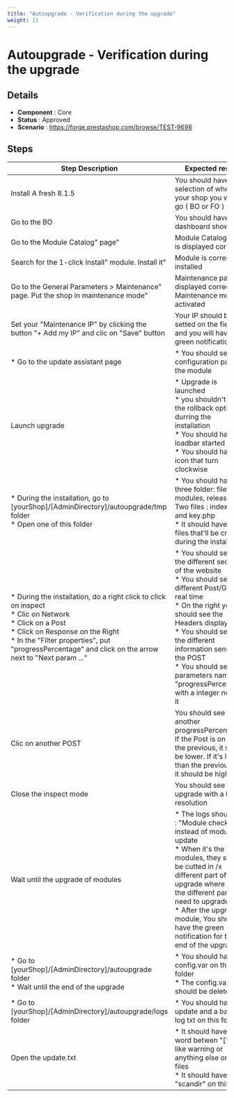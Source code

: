 ```yaml
---
title: "Autoupgrade - Verification during the upgrade"
weight: 11
---
```


# Autoupgrade - Verification during the upgrade
## Details
* **Component** : Core
* **Status** : Approved
* **Scenario** : https://forge.prestashop.com/browse/TEST-9698

## Steps
| Step Description | Expected result |
| ----- | ----- |
| Install A fresh 8.1.5 | You should have the selection of where in your shop you want to go ( BO or FO ) |
| Go to the BO | You should have your dashboard showed |
| Go to the Module Catalog" page" | Module Catalog page is displayed correctly |
| Search for the 1-click Install" module. Install it" | Module is correctly installed |
| Go to the General Parameters > Maintenance" page. Put the shop in maintenance mode" | Maintenance page is displayed correctly. Maintenance mode is activated |
| Set your "Maintenance IP" by clicking the button "+ Add my IP" and clic on "Save" button | Your IP should be setted on the field and you will have the green notification |
| * Go to the update assistant page | * You should see the configuration page of the module |
| Launch upgrade | * Upgrade is launched<br> * you shouldn't have the rollback option durring the installation<br> * You should have a loadbar started <br> * You should have an icon that turn clockwise |
| * During the installation, go to [yourShop]/[AdminDirectory]/autoupgrade/tmp folder<br> * Open one of this folder | * You should have three folder: files, modules, release and Two files : index.php and key.php<br> * It should have some files that'll be created during the installation |
| * During the installation, do a right click to click on inspect<br> * Clic on Network <br> * Click on a Post<br> * Click on Response on the Right <br> * In the "Filter properties", put "progressPercentage" and click on the arrow next to "Next param ..." | * You should see all the different section of the website<br> * You should see the different Post/Get In real time <br> * On the right you should see the Headers displayed<br> * You should see all the different information send on the POST <br> * You should see a parameters name : "progressPercentage" with a integer next to it |
| Clic on another POST | You should see another progressPercentage. If the Post is on top of the previous, it should be lower. If it's lower than the previous one, it should be higher |
| Close the inspect mode | You should see your upgrade with a higher resolution |
| Wait until the upgrade of modules | * The logs should say : "Module checked" instead of module update<br> * When it's the turn of modules, they should be cutted in /x different part of upgrade where x is the different part they need to upgrade<br> * After the upgrade of module, You should have the green notification for the end of the upgrade |
| * Go to [yourShop]/[AdminDirectory]/autoupgrade folder<br> * Wait until the end of the upgrade | * You should have a config.var on the folder<br> * The config.var should be deleted |
| * Go to [yourShop]/[AdminDirectory]/autoupgrade/logs folder | * You should have an update and a backup log txt on this folder |
| Open the update.txt | * It should have none word betwen "[" "]" like warning or anything else on this files <br> * It should have non "scandir" on this files |
